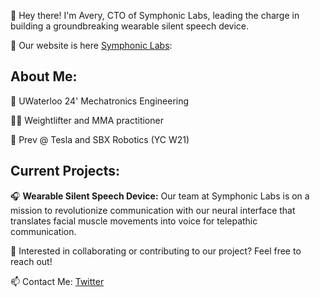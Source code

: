👋 Hey there! I'm Avery, CTO of Symphonic Labs, leading the charge in building a groundbreaking wearable silent speech device.

🔗 Our website is here [Symphonic Labs](https://symphoniclabs.ca/):

## About Me:

🔬 UWaterloo 24' Mechatronics Engineering

🏋️‍♂️ Weightlifter and MMA practitioner

🚗 Prev @ Tesla and SBX Robotics (YC W21)

## Current Projects:

🎧 **Wearable Silent Speech Device:** Our team at Symphonic Labs is on a mission to revolutionize communication with our neural interface that translates facial muscle movements into voice for telepathic communication.

🌱 Interested in collaborating or contributing to our project? Feel free to reach out!

📫 Contact Me: [Twitter](https://twitter.com/avery_chiu)
